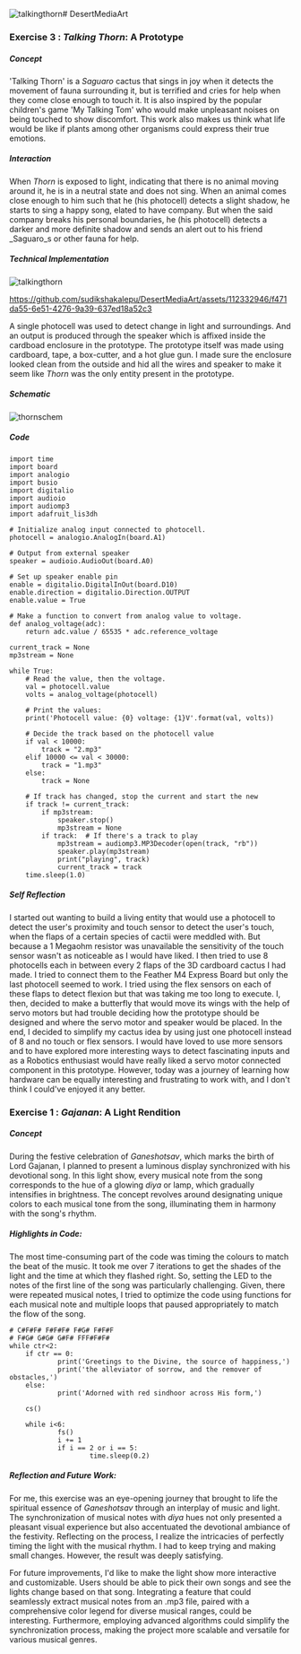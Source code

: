 ![talkingthorn](https://github.com/sudikshakalepu/DesertMediaArt/assets/112332946/694f5b66-7247-4a5f-8873-1dd7d96ed780)# DesertMediaArt

### Exercise 3 : _Talking Thorn_: A Prototype
##### Concept
'Talking Thorn' is a _Saguaro_ cactus that sings in joy when it detects the movement of fauna surrounding it, but is terrified and cries for help when they come close enough to touch it. It is also inspired by the popular children's game 'My Talking Tom' who would make unpleasant noises on being touched to show discomfort. This work also makes us think what life would be like if plants among other organisms could express their true emotions.

##### Interaction
When _Thorn_ is exposed to light, indicating that there is no animal moving around it, he is in a neutral state and does not sing. When an animal comes close enough to him such that he (his photocell) detects a slight shadow, he starts to sing a happy song, elated to have company. But when the said company breaks his personal boundaries, he (his photocell) detects a darker and more definite shadow and sends an alert out to his friend _Saguaro_s or other fauna for help.

##### Technical Implementation
![talkingthorn](https://github.com/sudikshakalepu/DesertMediaArt/assets/112332946/ab52f639-274f-4b67-8475-902fb1e4c023)

https://github.com/sudikshakalepu/DesertMediaArt/assets/112332946/f471da55-6e51-4276-9a39-637ed18a52c3

A single photocell was used to detect change in light and surroundings. And an output is produced through the speaker which is affixed inside the cardboad enclosure in the prototype. The prototype itself was made using cardboard, tape, a box-cutter, and a hot glue gun. I made sure the enclosure looked clean from the outside and hid all the wires and speaker to make it seem like _Thorn_ was the only entity present in the prototype.

##### Schematic
![thornschem](https://github.com/sudikshakalepu/DesertMediaArt/assets/112332946/5fdec249-2b35-4524-9651-834b938b5a03)

##### Code
   	import time
	import board
	import analogio
	import busio
	import digitalio
	import audioio
	import audiomp3
	import adafruit_lis3dh
	
	# Initialize analog input connected to photocell.
	photocell = analogio.AnalogIn(board.A1)
	
	# Output from external speaker
	speaker = audioio.AudioOut(board.A0)
	
	# Set up speaker enable pin
	enable = digitalio.DigitalInOut(board.D10)
	enable.direction = digitalio.Direction.OUTPUT
	enable.value = True
	
	# Make a function to convert from analog value to voltage.
	def analog_voltage(adc):
	    return adc.value / 65535 * adc.reference_voltage
	
	current_track = None
	mp3stream = None
	
	while True:
	    # Read the value, then the voltage.
	    val = photocell.value
	    volts = analog_voltage(photocell)
    
	    # Print the values:
	    print('Photocell value: {0} voltage: {1}V'.format(val, volts))
	    
	    # Decide the track based on the photocell value
	    if val < 10000:
	        track = "2.mp3"
	    elif 10000 <= val < 30000:
	        track = "1.mp3"
	    else:
	        track = None
	
	    # If track has changed, stop the current and start the new
	    if track != current_track:
	        if mp3stream:
	            speaker.stop()
	            mp3stream = None
	        if track:  # If there's a track to play
	            mp3stream = audiomp3.MP3Decoder(open(track, "rb"))
	            speaker.play(mp3stream)
	            print("playing", track)
	            current_track = track
	    time.sleep(1.0)
     
##### Self Reflection
I started out wanting to build a living entity that would use a photocell to detect the user's proximity and touch sensor to detect the user's touch, when the flaps of a certain species of cactii were meddled with. But because a 1 Megaohm resistor was unavailable the sensitivity of the touch sensor wasn't as noticeable as I would have liked. I then tried to use 8 photocells each in between every 2 flaps of the 3D cardboard cactus I had made. I tried to connect them to the Feather M4 Express Board but only the last photocell seemed to work. I tried using the flex sensors on each of these flaps to detect flexion but that was taking me too long to execute. 
I, then, decided to make a butterfly that would move its wings with the help of servo motors but had trouble deciding how the prototype should be designed and where the servo motor and speaker would be placed.
In the end, I decided to simplify my cactus idea by using just one photocell instead of 8 and no touch or flex sensors. I would have loved to use more sensors and to have explored more interesting ways to detect fascinating inputs and as a Robotics enthusiast would have really liked a servo motor connected component in this prototype. However, today was a journey of learning how hardware can be equally interesting and frustrating to work with, and I don't think I could've enjoyed it any better. 

### Exercise 1 : _Gajanan_: A Light Rendition

##### Concept
During the festive celebration of _Ganeshotsav_, which marks the birth of Lord Gajanan, I planned to present a luminous display synchronized with his devotional song. In this light show, every musical note from the song corresponds to the hue of a glowing _diya_ or lamp, which gradually intensifies in brightness. The concept revolves around designating unique colors to each musical tone from the song, illuminating them in harmony with the song's rhythm. 
##### Highlights in Code:
The most time-consuming part of the code was timing the colours to match the beat of the music. It took me over 7 iterations to get the shades of the light and the time at which they flashed right. So, setting the LED to the notes of the first line of the song was particularly challenging. Given, there were repeated musical notes, I tried to optimize the code using functions for each musical note and multiple loops that paused appropriately to match the flow of the song. 
```
# C#F#F# F#F#F# F#G# F#F#F
# F#G# G#G# G#F# FFF#F#F#
while ctr<2:
	if ctr == 0:
			print('Greetings to the Divine, the source of happiness,')
			print('the alleviator of sorrow, and the remover of obstacles,')
	else:
			print('Adorned with red sindhoor across His form,')
			
	cs()
	
	while i<6:
			fs()
			i += 1
			if i == 2 or i == 5:
					time.sleep(0.2)
```
##### Reflection and Future Work:
For me, this exercise was an eye-opening journey that brought to life the spiritual essence of _Ganeshotsav_ through an interplay of music and light. The synchronization of musical notes with _diya_ hues not only presented a pleasant visual experience but also accentuated the devotional ambiance of the festivity. Reflecting on the process, I realize the intricacies of perfectly timing the light with the musical rhythm. I had to keep trying and making small changes. However, the result was deeply satisfying.

For future improvements, I'd like to make the light show more interactive and customizable. Users should be able to pick their own songs and see the lights change based on that song. Integrating a feature that could seamlessly extract musical notes from an .mp3 file, paired with a comprehensive color legend for diverse musical ranges, could be interesting. Furthermore, employing advanced algorithms could simplify the synchronization process, making the project more scalable and versatile for various musical genres.
